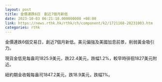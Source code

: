 ```yaml
---
layout: post
title: 金價連跌6日　創近7個月新低
date: 2023-10-03 06:21:18.000000000 +08:00
link: https://news.rthk.hk/rthk/ch/component/k2/1721168-20231003.htm
categories: rthk
---
```


金價連跌6個交易日，創近7個月新低。美元偏強及美國加息前景，削弱黃金吸引力。

現貨金低見每盎司1825.9美元，跌22.4美元，跌幅1.2%，較早時徘徊1827美元附近。

紐約期金收報每盎司1847.2美元，跌18.9美元，跌幅1%。
